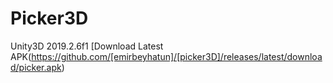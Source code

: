 # Picker3D
Unity3D 2019.2.6f1
[Download Latest APK(https://github.com/[emirbeyhatun]/[picker3D]/releases/latest/download/picker.apk)
